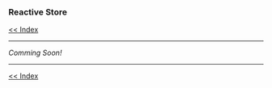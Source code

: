 ### Reactive Store

[<< Index](/wiki/index.md)

---

*Comming Soon!*

---

[<< Index](/wiki/index.md)

